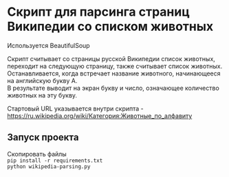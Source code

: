 # Скрипт для парсинга страниц Википедии со списком животных  

Используется BeautifulSoup  
 
Скрипт считывает со страницы русской Википедии список животных, переходит на следующую страницу, также считывает список животных. 
Останавливается, когда встречает название животного, начинающееся на английскую букву A.  
В результате выводит на экран букву и число, означающее количество животных на эту букву.
  
  
Стартовый URL указывается внутри скрипта - https://ru.wikipedia.org/wiki/Категория:Животные_по_алфавиту  

## Запуск проекта  
Скопировать файлы  
```pip install -r requirements.txt```  
```python wikipedia-parsing.py```  

